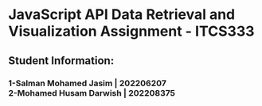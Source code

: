 <h1> JavaScript API Data Retrieval and Visualization Assignment - ITCS333 </h1>

<h2>Student Information:</h2>
<h3>1-Salman Mohamed Jasim | 202206207 </br>
2-Mohamed Husam Darwish    | 202208375</h3>
